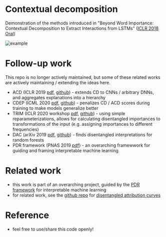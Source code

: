 # Contextual decomposition

Demonstration of the methods introduced in "Beyond Word Importance:  Contextual Decomposition to Extract Interactions from LSTMs" ([ICLR 2018 Oral](https://arxiv.org/abs/1801.05453)) 



![example](example.png)

# Follow-up work

This repo is no longer actively maintained, but some of these related works are actively maintaining / extending the ideas here.

- ACD (ICLR 2019 [pdf](https://openreview.net/pdf?id=SkEqro0ctQ), [github](https://github.com/csinva/hierarchical-dnn-interpretations)) - extends CD to CNNs / arbitrary DNNs, and aggregates explanations into a hierarchy
- CDEP (ICML 2020 [pdf](https://arxiv.org/abs/1909.13584), [github](https://github.com/laura-rieger/deep-explanation-penalization)) - penalizes CD / ACD scores during training to make models generalize better
- TRIM (ICLR 2020 workshop [pdf](https://arxiv.org/abs/2003.01926), [github](https://github.com/csinva/transformation-importance)) - using simple reparameterizations, allows for calculating disentangled importances to transformations of the input (e.g. assigning importances to different frequencies)
- DAC (arXiv 2019 [pdf](https://arxiv.org/abs/1905.07631), [github](https://github.com/csinva/disentangled-attribution-curves)) - finds disentangled interpretations for random forests
- PDR framework (PNAS 2019 [pdf](https://arxiv.org/abs/1901.04592)) - an overarching framewwork for guiding and framing interpretable machine learning


# Related work
- this work is part of an overarching project, guided by the [PDR framework](https://arxiv.org/abs/1901.04592) for interpretable machine learning
- for related work, see the [github repo](https://github.com/csinva/disentangled-attribution-curves) for [disentangled attribution curves](https://arxiv.org/abs/1905.07631)



# Reference

- feel free to use/share this code openly!
